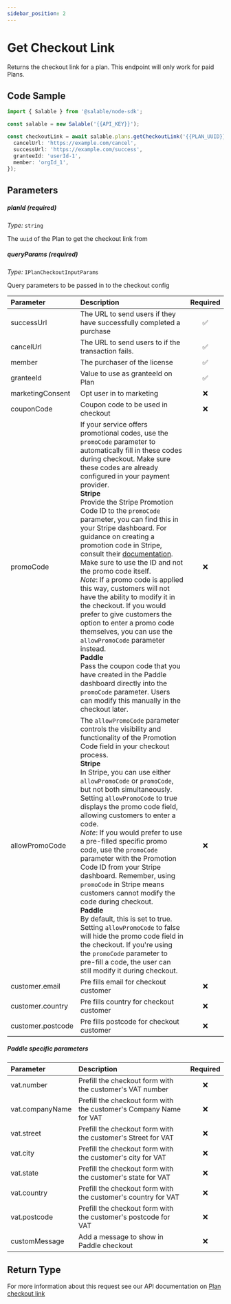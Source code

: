 ```yaml
---
sidebar_position: 2
---
```


# Get Checkout Link

Returns the checkout link for a plan. This endpoint will only work for paid Plans.

## Code Sample

```typescript
import { Salable } from '@salable/node-sdk';

const salable = new Salable('{{API_KEY}}');

const checkoutLink = await salable.plans.getCheckoutLink('{{PLAN_UUID}}', {
  cancelUrl: 'https://example.com/cancel',
  successUrl: 'https://example.com/success',
  granteeId: 'userId-1',
  member: 'orgId_1',
});
```

## Parameters

##### planId (_required_)

_Type:_ `string`

The `uuid` of the Plan to get the checkout link from

##### queryParams (_required_)

_Type:_ `IPlanCheckoutInputParams`

Query parameters to be passed in to the checkout config

| **Parameter**     | **Description**                                                                                                                                                                                                                                                                                                                                                                                                                                                                                                                                                                                                                                                                                                                                                                                                                                                                                                                                                                         | **Required** |
| :---------------- | :-------------------------------------------------------------------------------------------------------------------------------------------------------------------------------------------------------------------------------------------------------------------------------------------------------------------------------------------------------------------------------------------------------------------------------------------------------------------------------------------------------------------------------------------------------------------------------------------------------------------------------------------------------------------------------------------------------------------------------------------------------------------------------------------------------------------------------------------------------------------------------------------------------------------------------------------------------------------------------------- | :----------: |
| successUrl        | The URL to send users if they have successfully completed a purchase                                                                                                                                                                                                                                                                                                                                                                                                                                                                                                                                                                                                                                                                                                                                                                                                                                                                                                                    |      ✅      |
| cancelUrl         | The URL to send users to if the transaction fails.                                                                                                                                                                                                                                                                                                                                                                                                                                                                                                                                                                                                                                                                                                                                                                                                                                                                                                                                      |      ✅      |
| member            | The purchaser of the license                                                                                                                                                                                                                                                                                                                                                                                                                                                                                                                                                                                                                                                                                                                                                                                                                                                                                                                                                            |      ✅      |
| granteeId         | Value to use as granteeId on Plan                                                                                                                                                                                                                                                                                                                                                                                                                                                                                                                                                                                                                                                                                                                                                                                                                                                                                                                                                       |      ✅      |
| marketingConsent  | Opt user in to marketing                                                                                                                                                                                                                                                                                                                                                                                                                                                                                                                                                                                                                                                                                                                                                                                                                                                                                                                                                                |      ❌      |
| couponCode        | Coupon code to be used in checkout                                                                                                                                                                                                                                                                                                                                                                                                                                                                                                                                                                                                                                                                                                                                                                                                                                                                                                                                                      |      ❌      |
| promoCode         | If your service offers promotional codes, use the `promoCode` parameter to automatically fill in these codes during checkout. Make sure these codes are already configured in your payment provider.<br/>**Stripe**<br/>Provide the Stripe Promotion Code ID to the `promoCode` parameter, you can find this in your Stripe dashboard. For guidance on creating a promotion code in Stripe, consult their [documentation](https://stripe.com/docs/billing/subscriptions/coupons). Make sure to use the ID and not the promo code itself.<br/>_Note_: If a promo code is applied this way, customers will not have the ability to modify it in the checkout. If you would prefer to give customers the option to enter a promo code themselves, you can use the `allowPromoCode` parameter instead.<br/>**Paddle**<br/>Pass the coupon code that you have created in the Paddle dashboard directly into the `promoCode` parameter. Users can modify this manually in the checkout later. |      ❌      |
| allowPromoCode    | The `allowPromoCode` parameter controls the visibility and functionality of the Promotion Code field in your checkout process.<br/>**Stripe**<br/>In Stripe, you can use either `allowPromoCode` or `promoCode`, but not both simultaneously. Setting `allowPromoCode` to true displays the promo code field, allowing customers to enter a code.<br/>_Note_: If you would prefer to use a pre-filled specific promo code, use the `promoCode` parameter with the Promotion Code ID from your Stripe dashboard. Remember, using `promoCode` in Stripe means customers cannot modify the code during checkout.<br/>**Paddle**<br/>By default, this is set to true. Setting `allowPromoCode` to false will hide the promo code field in the checkout. If you're using the `promoCode` parameter to pre-fill a code, the user can still modify it during checkout.                                                                                                                         |      ❌      |
| customer.email    | Pre fills email for checkout customer                                                                                                                                                                                                                                                                                                                                                                                                                                                                                                                                                                                                                                                                                                                                                                                                                                                                                                                                                   |      ❌      |
| customer.country  | Pre fills country for checkout customer                                                                                                                                                                                                                                                                                                                                                                                                                                                                                                                                                                                                                                                                                                                                                                                                                                                                                                                                                 |      ❌      |
| customer.postcode | Pre fills postcode for checkout customer                                                                                                                                                                                                                                                                                                                                                                                                                                                                                                                                                                                                                                                                                                                                                                                                                                                                                                                                                |      ❌      |

##### Paddle specific parameters

| **Parameter**   | **Description**                                                    | **Required** |
| :-------------- | :----------------------------------------------------------------- | :----------: |
| vat.number      | Prefill the checkout form with the customer's VAT number           |      ❌      |
| vat.companyName | Prefill the checkout form with the customer's Company Name for VAT |      ❌      |
| vat.street      | Prefill the checkout form with the customer's Street for VAT       |      ❌      |
| vat.city        | Prefill the checkout form with the customer's city for VAT         |      ❌      |
| vat.state       | Prefill the checkout form with the customer's state for VAT        |      ❌      |
| vat.country     | Prefill the checkout form with the customer's country for VAT      |      ❌      |
| vat.postcode    | Prefill the checkout form with the customer's postcode for VAT     |      ❌      |
| customMessage   | Add a message to show in Paddle checkout                           |      ❌      |

## Return Type

For more information about this request see our API documentation on [Plan checkout link](https://docs.salable.app/api/v2#tag/Plans/operation/getPlanCheckoutLink)
